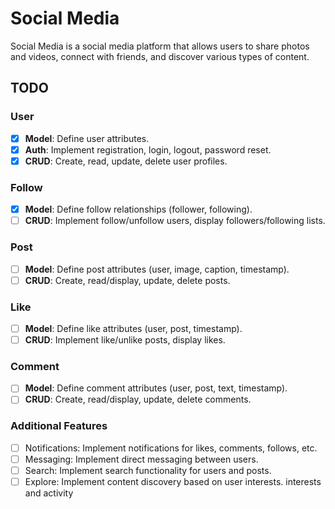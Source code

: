 # Social Media

Social Media is a social media platform that allows users to share photos and videos, connect with friends, and discover various types of content.

## TODO

### User
- [x] **Model**: Define user attributes.
- [x] **Auth**: Implement registration, login, logout, password reset.
- [x] **CRUD**: Create, read, update, delete user profiles.

### Follow
- [x] **Model**: Define follow relationships (follower, following).
- [ ] **CRUD**: Implement follow/unfollow users, display followers/following lists.

### Post
- [ ] **Model**: Define post attributes (user, image, caption, timestamp).
- [ ] **CRUD**: Create, read/display, update, delete posts.

### Like
- [ ] **Model**: Define like attributes (user, post, timestamp).
- [ ] **CRUD**: Implement like/unlike posts, display likes.

### Comment
- [ ] **Model**: Define comment attributes (user, post, text, timestamp).
- [ ] **CRUD**: Create, read/display, update, delete comments.

### Additional Features
- [ ] Notifications: Implement notifications for likes, comments, follows, etc.
- [ ] Messaging: Implement direct messaging between users.
- [ ] Search: Implement search functionality for users and posts.
- [ ] Explore: Implement content discovery based on user interests.
interests and activity